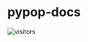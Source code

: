 # pypop-docs

![visitors](https://visitor-badge.laobi.icu/badge?page_id=Evolutionary-Intelligence.pypop)
